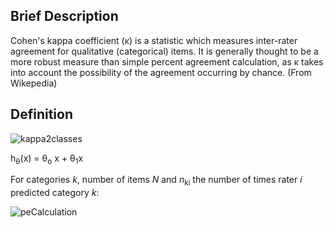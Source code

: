 ## Brief Description

Cohen's kappa coefficient (κ) is a statistic which measures inter-rater agreement for qualitative (categorical) items. It is generally thought to be a more robust measure than simple percent agreement calculation, as κ takes into account the possibility of the agreement occurring by chance. (From Wikepedia)

## Definition
<img src="https://latex.codecogs.com/svg.latex?\Large&space;\kappa=\frac{p_0-p_e}{1-p_e}" title="kappa2classes" />


h<sub>&theta;</sub>(x) = &theta;<sub>o</sub> x + &theta;<sub>1</sub>x

For categories <em>k</em>, number of items <em>N</em> and <em>n</em><sub>ki</sub> the number of times rater <em>i</em> predicted category <em>k</em>:

<img src="https://latex.codecogs.com/svg.latex?\Large&space;p_e=\frac{1}{N^2}\sum_{k}{n_{k1}n_{k2}}" title="peCalculation" />

